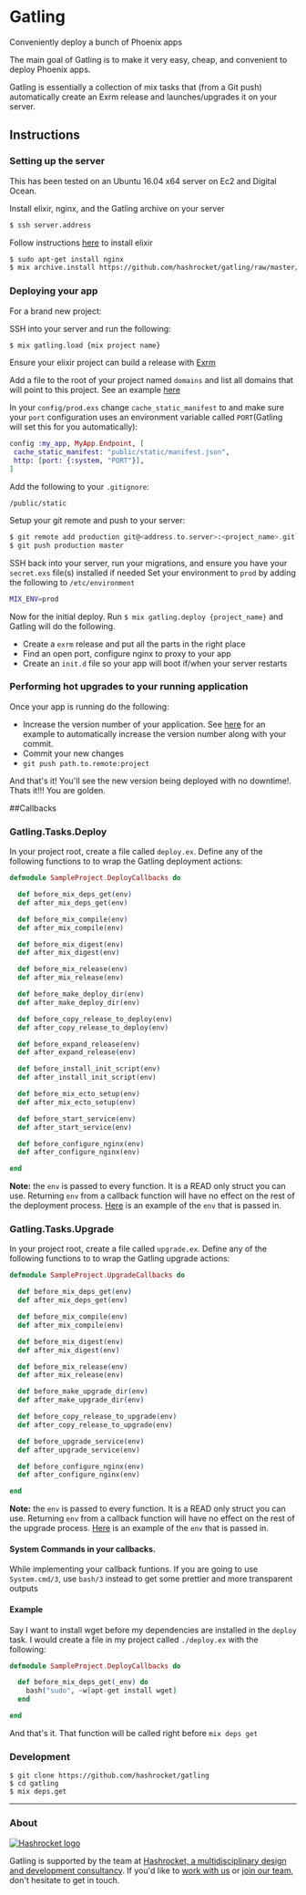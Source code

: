# Gatling

Conveniently deploy a bunch of Phoenix apps

The main goal of Gatling is to make it very easy, cheap, and convenient to deploy Phoenix apps.

Gatling is essentially a collection of mix tasks that (from a Git push) automatically create an Exrm release and launches/upgrades it on your server.

## Instructions

### Setting up the server
This has been tested on an Ubuntu 16.04 x64 server on Ec2 and Digital Ocean.

Install elixir, nginx, and the Gatling archive on your server

```bash
$ ssh server.address
```
Follow instructions [here](http://elixir-lang.org/install.html#unix-and-unix-like) to install elixir
```bash
$ sudo apt-get install nginx
$ mix archive.install https://github.com/hashrocket/gatling/raw/master/releases/gatling-0.0.5.ez
```

###  Deploying your app

For a brand new project:

SSH into your server and run the following:

```bash
$ mix gatling.load {mix project name}
```
Ensure your elixir project can build a release with [Exrm](https://github.com/bitwalker/exrm)

Add a file to the root of your project named `domains` and  list  all  domains that will point to this project. See an example [here](https://github.com/hashrocket/gatling/tree/master/test/sample_project)

In your `config/prod.exs` change `cache_static_manifest` to and make sure your `port` configuration uses an environment variable called `PORT`(Gatling will set this for you automatically):

 ```elixir
config :my_app, MyApp.Endpoint, [
  cache_static_manifest: "public/static/manifest.json",
  http: [port: {:system, "PORT"}],
]
 ```

Add the following to your `.gitignore`:
```config
/public/static
```

Setup your git remote and push to your server:

```elixir
$ git remote add production git@<address.to.server>:<project_name>.git`
$ git push production master
```
SSH back into your server, run your migrations, and ensure you have your `secret.exs` file(s) installed if needed
Set your environment to `prod` by adding the following to `/etc/environment`
```bash
MIX_ENV=prod
```

Now for the initial deploy. Run `$ mix gatling.deploy {project_name}` and Gatling will do the following.
- Create a `exrm` release and put all the parts in the right place
- Find an open port, configure nginx to proxy to your app
- Create an `init.d` file so your app will boot if/when your server restarts

### Performing hot upgrades to your running application

Once your app is running do the following:

- Increase the version number of your application. See [here](https://github.com/hashrocket/gatling/blob/master/mix.example.exs) for an example to automatically increase the version number along with your commit.
- Commit your new changes
- `git push path.to.remote:project`

And that's it! You'll see the new version being deployed with no downtime!.
Thats it!!! You are golden.

##Callbacks

### Gatling.Tasks.Deploy

In your project root, create a file called `deploy.ex`. Define any of the following functions to to wrap the Gatling deployment actions:

```elixir
defmodule SampleProject.DeployCallbacks do

  def before_mix_deps_get(env)
  def after_mix_deps_get(env)

  def before_mix_compile(env)
  def after_mix_compile(env)

  def before_mix_digest(env)
  def after_mix_digest(env)

  def before_mix_release(env)
  def after_mix_release(env)

  def before_make_deploy_dir(env)
  def after_make_deploy_dir(env)

  def before_copy_release_to_deploy(env)
  def after_copy_release_to_deploy(env)

  def before_expand_release(env)
  def after_expand_release(env)

  def before_install_init_script(env)
  def after_install_init_script(env)

  def before_mix_ecto_setup(env)
  def after_mix_ecto_setup(env)

  def before_start_service(env)
  def after_start_service(env)

  def before_configure_nginx(env)
  def after_configure_nginx(env)

end

```

__Note:__ the `env` is passed to every function. It is a READ only struct you can use. Returning `env` from a callback function will have no effect on the rest of the deployment process. [Here](/env.example.exs) is an example of the `env` that is passed in.

### Gatling.Tasks.Upgrade

In your project root, create a file called `upgrade.ex`. Define any of the following functions to to wrap the Gatling upgrade actions:

```elixir
defmodule SampleProject.UpgradeCallbacks do

  def before_mix_deps_get(env)
  def after_mix_deps_get(env)

  def before_mix_compile(env)
  def after_mix_compile(env)

  def before_mix_digest(env)
  def after_mix_digest(env)

  def before_mix_release(env)
  def after_mix_release(env)

  def before_make_upgrade_dir(env)
  def after_make_upgrade_dir(env)

  def before_copy_release_to_upgrade(env)
  def after_copy_release_to_upgrade(env)

  def before_upgrade_service(env)
  def after_upgrade_service(env)

  def before_configure_nginx(env)
  def after_configure_nginx(env)

end
```

__Note:__ the `env` is passed to every function. It is a READ only struct you can use. Returning `env` from a callback function will have no effect on the rest of the upgrade process. [Here](/env.example.exs) is an example of the `env` that is passed in.


#### System Commands in your callbacks.

While implementing your callback funtions. If you are going to use `System.cmd/3`, use `bash/3` instead to get some prettier and more transparent outputs

#### Example
Say I want to install wget before my dependencies are installed in the `deploy` task.
I would create a file in my project called `./deploy.ex` with the following:

```elixir
defmodule SampleProject.DeployCallbacks do

  def before_mix_deps_get(_env) do
    bash("sudo", ~w[apt-get install wget]
  end

end
```

And that's it. That function will be called right before `mix deps get`

### Development

```
$ git clone https://github.com/hashrocket/gatling
$ cd gatling
$ mix deps.get
```
---

### About

[![Hashrocket logo](https://hashrocket.com/hashrocket_logo.svg)](https://hashrocket.com)

Gatling is supported by the team at [Hashrocket, a
multidisciplinary design and development consultancy](https://hashrocket.com). If you'd like to [work with
us](https://hashrocket.com/contact-us/hire-us) or [join our
team](https://hashrocket.com/contact-us/jobs), don't hesitate to get in touch.
